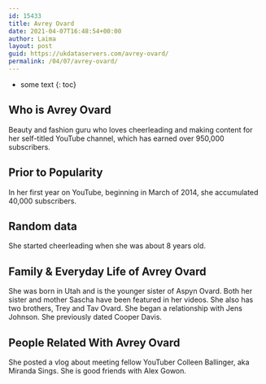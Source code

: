 ```yaml
---
id: 15433
title: Avrey Ovard
date: 2021-04-07T16:48:54+00:00
author: Laima
layout: post
guid: https://ukdataservers.com/avrey-ovard/
permalink: /04/07/avrey-ovard/
---
```


* some text
{: toc}


## Who is Avrey Ovard
                  
                  
                  
Beauty and fashion guru who loves cheerleading and making content for her self-titled YouTube channel, which has earned over 950,000 subscribers. 
                  
              
            
              
            
                
                
                
## Prior to Popularity
                  
                  
                  
In her first year on YouTube, beginning in March of 2014, she accumulated 40,000 subscribers. 
                  
              
            
              
            
                
                
                
## Random data
                  
                  
                  
She started cheerleading when she was about 8 years old.
                  
              
            
              
            
                
                
                
## Family & Everyday Life of Avrey Ovard
                  
                  
                  
She was born in Utah and is the younger sister of Aspyn Ovard. Both her sister and mother Sascha have been featured in her videos. She also has two brothers, Trey and Tav Ovard. She began a relationship with Jens Johnson. She previously dated Cooper Davis.
                  
              
            
              
            
                
                
                
## People Related With Avrey Ovard
                  
                  
                  
She posted a vlog about meeting fellow YouTuber Colleen Ballinger, aka Miranda Sings. She is good friends with Alex Gowon.
                  
              
            
              
            
                
              
            
              
              
            
            
              
            
          
          
          